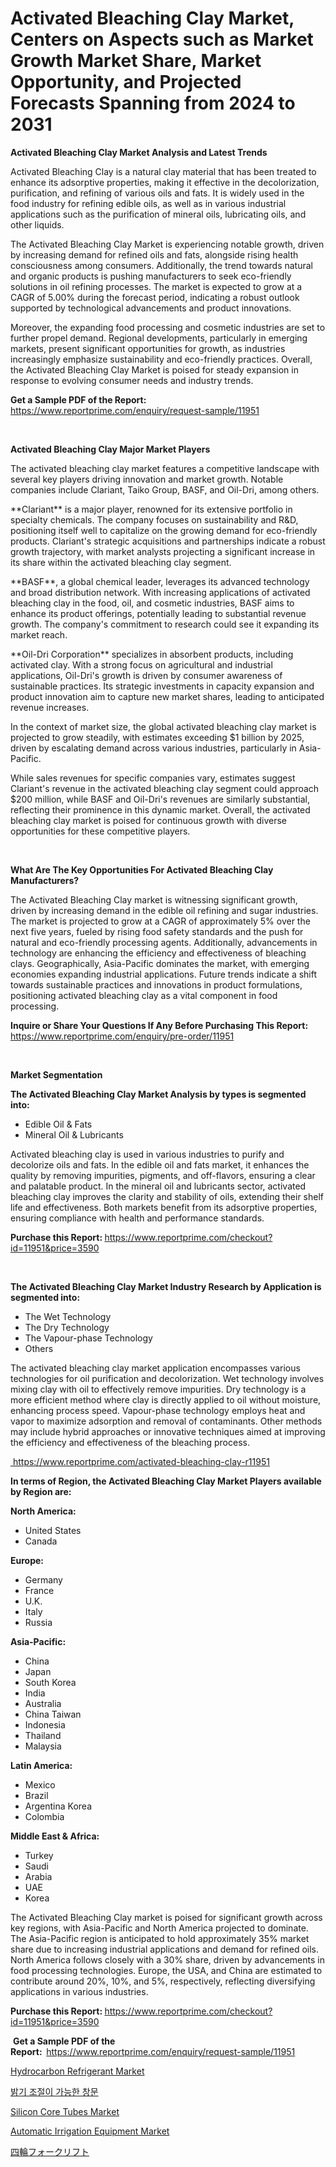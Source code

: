 <p><h1>Activated Bleaching Clay Market, Centers on Aspects such as Market Growth Market Share, Market Opportunity, and Projected Forecasts Spanning from 2024 to 2031</h1></p><p><strong>Activated Bleaching Clay Market Analysis and Latest Trends</strong></p>
<p><p>Activated Bleaching Clay is a natural clay material that has been treated to enhance its adsorptive properties, making it effective in the decolorization, purification, and refining of various oils and fats. It is widely used in the food industry for refining edible oils, as well as in various industrial applications such as the purification of mineral oils, lubricating oils, and other liquids. </p><p>The Activated Bleaching Clay Market is experiencing notable growth, driven by increasing demand for refined oils and fats, alongside rising health consciousness among consumers. Additionally, the trend towards natural and organic products is pushing manufacturers to seek eco-friendly solutions in oil refining processes. The market is expected to grow at a CAGR of 5.00% during the forecast period, indicating a robust outlook supported by technological advancements and product innovations. </p><p>Moreover, the expanding food processing and cosmetic industries are set to further propel demand. Regional developments, particularly in emerging markets, present significant opportunities for growth, as industries increasingly emphasize sustainability and eco-friendly practices. Overall, the Activated Bleaching Clay Market is poised for steady expansion in response to evolving consumer needs and industry trends.</p></p>
<p><strong>Get a Sample PDF of the Report:&nbsp;</strong> <a href="https://www.reportprime.com/enquiry/request-sample/11951">https://www.reportprime.com/enquiry/request-sample/11951</a></p>
<p>&nbsp;</p>
<p><strong>Activated Bleaching Clay Major Market Players</strong></p>
<p><p>The activated bleaching clay market features a competitive landscape with several key players driving innovation and market growth. Notable companies include Clariant, Taiko Group, BASF, and Oil-Dri, among others.</p><p>**Clariant** is a major player, renowned for its extensive portfolio in specialty chemicals. The company focuses on sustainability and R&D, positioning itself well to capitalize on the growing demand for eco-friendly products. Clariant's strategic acquisitions and partnerships indicate a robust growth trajectory, with market analysts projecting a significant increase in its share within the activated bleaching clay segment.</p><p>**BASF**, a global chemical leader, leverages its advanced technology and broad distribution network. With increasing applications of activated bleaching clay in the food, oil, and cosmetic industries, BASF aims to enhance its product offerings, potentially leading to substantial revenue growth. The company's commitment to research could see it expanding its market reach.</p><p>**Oil-Dri Corporation** specializes in absorbent products, including activated clay. With a strong focus on agricultural and industrial applications, Oil-Dri's growth is driven by consumer awareness of sustainable practices. Its strategic investments in capacity expansion and product innovation aim to capture new market shares, leading to anticipated revenue increases.</p><p>In the context of market size, the global activated bleaching clay market is projected to grow steadily, with estimates exceeding $1 billion by 2025, driven by escalating demand across various industries, particularly in Asia-Pacific.</p><p>While sales revenues for specific companies vary, estimates suggest Clariant's revenue in the activated bleaching clay segment could approach $200 million, while BASF and Oil-Dri's revenues are similarly substantial, reflecting their prominence in this dynamic market. Overall, the activated bleaching clay market is poised for continuous growth with diverse opportunities for these competitive players.</p></p>
<p>&nbsp;</p>
<p><strong>What Are The Key Opportunities For Activated Bleaching Clay Manufacturers?</strong></p>
<p><p>The Activated Bleaching Clay market is witnessing significant growth, driven by increasing demand in the edible oil refining and sugar industries. The market is projected to grow at a CAGR of approximately 5% over the next five years, fueled by rising food safety standards and the push for natural and eco-friendly processing agents. Additionally, advancements in technology are enhancing the efficiency and effectiveness of bleaching clays. Geographically, Asia-Pacific dominates the market, with emerging economies expanding industrial applications. Future trends indicate a shift towards sustainable practices and innovations in product formulations, positioning activated bleaching clay as a vital component in food processing.</p></p>
<p><strong>Inquire or Share Your Questions If Any Before Purchasing This Report:</strong> <a href="https://www.reportprime.com/enquiry/pre-order/11951">https://www.reportprime.com/enquiry/pre-order/11951</a></p>
<p>&nbsp;</p>
<p><strong>Market Segmentation</strong></p>
<p><strong>The Activated Bleaching Clay Market Analysis by types is segmented into:</strong></p>
<p><ul><li>Edible Oil & Fats</li><li>Mineral Oil & Lubricants</li></ul></p>
<p><p>Activated bleaching clay is used in various industries to purify and decolorize oils and fats. In the edible oil and fats market, it enhances the quality by removing impurities, pigments, and off-flavors, ensuring a clear and palatable product. In the mineral oil and lubricants sector, activated bleaching clay improves the clarity and stability of oils, extending their shelf life and effectiveness. Both markets benefit from its adsorptive properties, ensuring compliance with health and performance standards.</p></p>
<p><strong>Purchase this Report:&nbsp;</strong><a href="https://www.reportprime.com/checkout?id=11951&price=3590">https://www.reportprime.com/checkout?id=11951&price=3590</a></p>
<p>&nbsp;</p>
<p><strong>The Activated Bleaching Clay Market Industry Research by Application is segmented into:</strong></p>
<p><ul><li>The Wet Technology</li><li>The Dry Technology</li><li>The Vapour-phase Technology</li><li>Others</li></ul></p>
<p><p>The activated bleaching clay market application encompasses various technologies for oil purification and decolorization. Wet technology involves mixing clay with oil to effectively remove impurities. Dry technology is a more efficient method where clay is directly applied to oil without moisture, enhancing process speed. Vapour-phase technology employs heat and vapor to maximize adsorption and removal of contaminants. Other methods may include hybrid approaches or innovative techniques aimed at improving the efficiency and effectiveness of the bleaching process.</p></p>
<p><a href="https://www.reportprime.com/activated-bleaching-clay-r11951">&nbsp;https://www.reportprime.com/activated-bleaching-clay-r11951</a></p>
<p><strong>In terms of Region, the Activated Bleaching Clay Market Players available by Region are:</strong></p>
<p>
    <p> <strong> North America: </strong>
        <ul>
            <li>United States</li>
            <li>Canada</li>
        </ul>
        </p> 
    <p> <strong> Europe: </strong>
        <ul>
            <li>Germany</li>
            <li>France</li>
            <li>U.K.</li>
            <li>Italy</li>
            <li>Russia</li>
        </ul>
        </p> 
    <p> <strong> Asia-Pacific: </strong>
        <ul>
            <li>China</li>
            <li>Japan</li>
            <li>South Korea</li>
            <li>India</li>
            <li>Australia</li>
            <li>China Taiwan</li>
            <li>Indonesia</li>
            <li>Thailand</li>
            <li>Malaysia</li>
        </ul>
        </p> 
    <p> <strong> Latin America: </strong>
        <ul>
            <li>Mexico</li>
            <li>Brazil</li>
            <li>Argentina Korea</li>
            <li>Colombia</li>
        </ul>
        </p> 
    <p> <strong> Middle East & Africa: </strong>
        <ul>
            <li>Turkey</li>
            <li>Saudi</li>
            <li>Arabia</li>
            <li>UAE</li>
            <li>Korea</li>
        </ul>
    </p>
    </p>
<p><p>The Activated Bleaching Clay market is poised for significant growth across key regions, with Asia-Pacific and North America projected to dominate. The Asia-Pacific region is anticipated to hold approximately 35% market share due to increasing industrial applications and demand for refined oils. North America follows closely with a 30% share, driven by advancements in food processing technologies. Europe, the USA, and China are estimated to contribute around 20%, 10%, and 5%, respectively, reflecting diversifying applications in various industries.</p></p>
<p><strong>Purchase this Report: </strong><a href="https://www.reportprime.com/checkout?id=11951&price=3590">https://www.reportprime.com/checkout?id=11951&price=3590</a></p>
<p>&nbsp;<strong>Get a Sample PDF of the Report:&nbsp;&nbsp;</strong><a href="https://www.reportprime.com/enquiry/request-sample/11951">https://www.reportprime.com/enquiry/request-sample/11951</a></p>
<p><strong></strong></p>
<p><p><a href="https://github.com/ryanbell8967/Market-Research-Report-List-1/blob/main/hydrocarbon-refrigerant-market.md">Hydrocarbon Refrigerant Market</a></p><p><a href="https://medium.com/@artyompoq5m4/%EC%B0%A8%EC%A1%B0%EC%A0%88-%EA%B0%80%EB%8A%A5%ED%95%9C-%EC%B0%BD-%EC%8B%9C%EC%9E%A5-%EA%B0%9C%EC%9A%94-2024%EB%85%84%EB%B6%80%ED%84%B0-2031%EB%85%84%EA%B9%8C%EC%A7%80%EC%9D%98-%EA%B8%80%EB%A1%9C%EB%B2%8C-%EC%8B%9C%EC%9E%A5-%EB%8F%99%ED%96%A5-%EB%B0%8F-%EB%AF%B8%EB%9E%98-%EC%A0%84%EB%A7%9D-e22ba9e1256e">밝기 조절이 가능한 창문</a></p><p><a href="https://issuu.com/reportprime-2/docs/silicon-core-tubes-market-size-2030_c6b0a82d72ad9c">Silicon Core Tubes Market</a></p><p><a href="https://medium.com/@millerjimk/automatic-irrigation-equipment-market-share-and-new-trends-analysis-by-its-type-application-81774e71b989">Automatic Irrigation Equipment Market</a></p><p><a href="https://medium.com/@skylarreilly36/%E3%82%B0%E3%83%AD%E3%83%BC%E3%83%90%E3%83%AB%E5%9B%9B%E8%BC%AA%E3%83%95%E3%82%A9%E3%83%BC%E3%82%AF%E3%83%AA%E3%83%95%E3%83%88%E5%B8%82%E5%A0%B4%E3%81%AE%E5%8B%95%E5%90%91-%E4%BA%88%E6%B8%AC-%E5%BD%B1%E9%9F%BF%E5%88%86%E6%9E%90%E3%82%92%E3%83%8A%E3%83%93%E3%82%B2%E3%83%BC%E3%83%88%E3%81%99%E3%82%8B-2024%E5%B9%B4-2031%E5%B9%B4-126%E3%83%9A%E3%83%BC%E3%82%B8%E3%81%A7%E5%8F%96%E3%82%8A%E4%B8%8A%E3%81%92%E3%82%89%E3%82%8C%E3%81%A6%E3%81%84%E3%81%BE%E3%81%99-954b842891c1">四輪フォークリフト</a></p></p>
